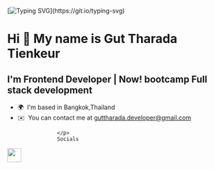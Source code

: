 
[![Typing SVG](https://readme-typing-svg.demolab.com?font=Fira+Code&weight=600&size=30&pause=1000&color=FBA131&background=000000&center=true&vCenter=true&multiline=true&width=500&height=70&lines=HELLO+WORLD+!)](https://git.io/typing-svg)

Hi 👋 My name is Gut Tharada Tienkeur
=====================================

I'm Frontend Developer | Now! bootcamp Full stack development 
------------------------------------------------

*   🌍  I'm based in Bangkok,Thailand
*   ✉️  You can contact me at [guttharada.developer@gmail.com](mailto:guttharada.developer@gmail.com)
<p align="left">

                    </p>
                    Socials
<p align="left"> <a href="https://www.github.com/guttharada" target="_blank" rel="noreferrer"><img src="https://raw.githubusercontent.com/danielcranney/readme-generator/main/public/icons/socials/github.svg" width="32" height="32" /></a></p>
              
